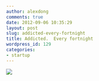 ```yaml
---
author: alexdong
comments: true
date: 2012-09-06 10:35:29
layout: post
slug: addicted-every-fortnight
title: Addicted.  Every fortnight
wordpress_id: 129
categories:
- startup
---
```


[![](http://alexdong.com/wp-content/uploads/2012/09/Twitter-_-dorkitude_-_The-three-most-harmful-....jpg)](http://alexdong.com/wp-content/uploads/2012/09/Twitter-_-dorkitude_-_The-three-most-harmful-....jpg)
